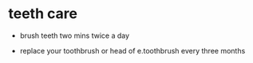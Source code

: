 # teeth care

- brush teeth two mins twice a day

- replace your toothbrush or head of e.toothbrush every three months
